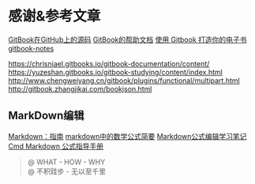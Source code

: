 # 感谢&参考文章

[GitBook在GitHub上的源码](https://github.com/GitbookIO/gitbook)
[GitBook的帮助文档](https://toolchain.gitbook.com/)
[使用 Gitbook 打造你的电子书](https://zhuanlan.zhihu.com/p/34946169)
[gitbook-notes](https://dunwu.gitbooks.io/gitbook-notes)


https://chrisniael.gitbooks.io/gitbook-documentation/content/
https://yuzeshan.gitbooks.io/gitbook-studying/content/index.html
http://www.chengweiyang.cn/gitbook/plugins/functional/multipart.html
http://gitbook.zhangjikai.com/bookjson.html

## MarkDown编辑
[Markdown：指南](https://www.binarization.com/archive/2016/markdown-guide/#help)
[markdown中的数学公式简要](https://blog.csdn.net/wireless_com/article/details/70596155)
[Markdown公式编辑学习笔记](https://www.cnblogs.com/q735613050/p/7253073.html)
[Cmd Markdown 公式指导手册](https://www.zybuluo.com/codeep/note/163962)

> @ WHAT - HOW - WHY  
> @ 不积跬步 - 无以至千里